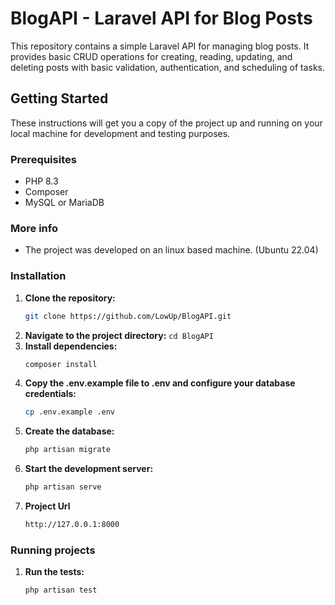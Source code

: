 # BlogAPI - Laravel API for Blog Posts

This repository contains a simple Laravel API for managing blog posts. It provides basic CRUD operations for creating, reading, updating, and deleting posts with basic validation, authentication, and scheduling of tasks.

## Getting Started

These instructions will get you a copy of the project up and running on your local machine for development and testing purposes.

### Prerequisites

* PHP 8.3
* Composer
* MySQL or MariaDB

### More info
* The project was developed on an linux based machine. (Ubuntu 22.04)

### Installation

1. **Clone the repository:**
   ```bash
   git clone https://github.com/LowUp/BlogAPI.git
2. **Navigate to the project directory:**
``cd BlogAPI``
3. **Install dependencies:**
    ```bash
    composer install
4. **Copy the .env.example file to .env and configure your database credentials:**
    ```bash
    cp .env.example .env
5. **Create the database:**
    ```bash
    php artisan migrate
6. **Start the development server:**
    ````bash
    php artisan serve
7. **Project Url**
    ````bash
    http://127.0.0.1:8000
### Running projects
1. **Run the tests:**
    ````bash
    php artisan test